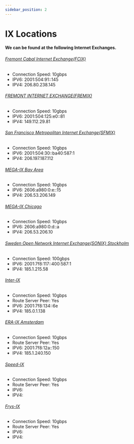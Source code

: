 ```yaml
---
sidebar_position: 2
---
```


# IX Locations

#### We can be found at the following Internet Exchanges.

###### [Fremont Cabal Internet Exchange(FCIX)](https://fcix.net)
* Connection Speed: 10gbps
* IPV6: 2001:504:91::145
* IPV4: 206.80.238.145

###### [FREMONT INTERNET EXCHANGE(FREMIX)](https://fremix.exchange/)
* Connection Speed: 10gbps
* IPV6: 2001:504:125:e0::81
* IPV4: 149.112.29.81

###### [San Francisco Metropolitan Internet Exchange(SFMIX)](https://sfmix.org)
* Connection Speed: 10gbps
* IPV6: 2001:504:30::ba40:587:1
* IPV4: 206.197.187.112

###### [MEGA-IX Bay Area](https://www.megaport.com/solutions/mega-ix/)
* Connection Speed: 10gbps
* IPV6: 2606:a980:0:e::15
* IPV4: 206.53.206.149

###### [MEGA-IX Chicago](https://www.megaport.com/solutions/mega-ix/)
* Connection Speed: 10gbps
* IPV6: 2606:a980:0:d::a
* IPV4: 206.53.206.10

###### [Sweden Open Network Internet Exchange(SONIX) Stockholm](https://sonix.network/)
* Connection Speed: 100gbps
* IPV6: 2001:7f8:117::400:587:1
* IPV4: 185.1.215.58

###### [Inter-IX](https://www.inter-ix.net/en)
* Connection Speed: 10gbps
* Route Server Peer: Yes
* IPV6: 2001:7f8:134::6e
* IPV4: 185.0.1.138


###### [ERA-IX Amsterdam](https://www.era-ix.com/amsterdam)
* Connection Speed: 10gbps
* Route Server Peer: Yes
* IPV6: 2001:7f8:12a::150
* IPV4: 185.1.240.150


###### [Speed-IX](https://speed-ix.net)
* Connection Speed: 10gbps
* Route Server Peer: Yes
* IPV6: 
* IPV4: 

###### [Frys-IX](https://www.frys-ix.net)
* Connection Speed: 10gbps
* Route Server Peer: Yes
* IPV6: 
* IPV4: 